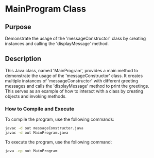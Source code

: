 # MainProgram Class

## Purpose

Demonstrate the usage of the 'messageConstructor' class by creating instances and calling the 'displayMessage' method.

## Description

This Java class, named 'MainProgram', provides a main method to demonstrate the usage of the 'messageConstructor' class. It creates multiple instances of 'messageConstructor' with different greeting messages and calls the 'displayMessage' method to print the greetings. This serves as an example of how to interact with a class by creating objects and invoking methods.

### How to Compile and Execute

To compile the program, use the following commands:

```bash
javac -d out messageConstructor.java
javac -d out MainProgram.java
```
To execute the program, use the following command:
```bash
java -cp out MainProgram
```